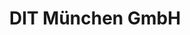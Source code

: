 ---
title: "DIT München GmbH"
url: /muenchen/dit-muenchen-gmbh-landsberger-strasse/
shop: Autohaus
---